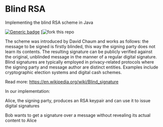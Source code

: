 # Blind RSA
Implementing the blind RSA scheme in Java

[![Generic badge](https://img.shields.io/badge/<CRYPTO>-<RSA>-<COLOR>.svg)](https://shields.io/)
[![fork this repo](http://githubbadges.com/star.svg?user=arisath&repo=Blind-RSA&background=007ecg&color=bbb&style=flat)

The scheme was introduced by David Chaum and works as follows: the message to be signed is firstly blinded, this way the signing party does not learn its contents. The resulting signature can be publicly verified against the original, unblinded message in the manner of a regular digital signature. Blind signatures are typically employed in privacy-related protocols where the signing party and message author are distinct entities. Examples include cryptographic election systems and digital cash schemes.

Read more: https://en.wikipedia.org/wiki/Blind_signature

In our implementation:

Alice, the signing party, produces an RSA keypair and can use it to issue digital signatures

Bob wants to get a signature over a message without revealing its actual content to Alice
